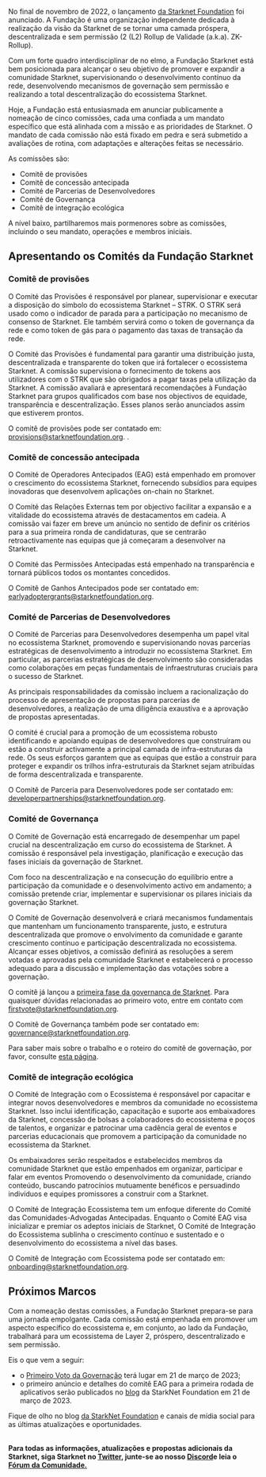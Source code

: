 No final de novembro de 2022, o lançamento [da Starknet Foundation](https://medium.com/starkware/introducing-the-starknet-foundation-bd4b4379fbb) foi anunciado. A Fundação é uma organização independente dedicada à realização da visão da Starknet de se tornar uma camada próspera, descentralizada e sem permissão (2 (L2) Rollup de Validade (a.k.a). ZK-Rollup). 

Com um forte quadro interdisciplinar de [](https://medium.com/starknet-foundation/welcome-to-the-world-starknet-foundation-7bd55d5dbc59) no elmo, a Fundação Starknet está bem posicionada para alcançar o seu objetivo de promover e expandir a comunidade Starknet, supervisionando o desenvolvimento contínuo da rede, desenvolvendo mecanismos de governação sem permissão e realizando a total descentralização do ecossistema Starknet. 

Hoje, a Fundação está entusiasmada em anunciar publicamente a nomeação de cinco comissões, cada uma confiada a um mandato específico que está alinhada com a missão e as prioridades de Starknet. O mandato de cada comissão não está fixado em pedra e será submetido a avaliações de rotina, com adaptações e alterações feitas se necessário.

As comissões são:

* Comitê de provisões
* Comitê de concessão antecipada
* Comité de Parcerias de Desenvolvedores
* Comité de Governança
* Comitê de integração ecológica

A nível baixo, partilharemos mais pormenores sobre as comissões, incluindo o seu mandato, operações e membros iniciais.

## Apresentando os Comités da Fundação Starknet 

### Comitê de provisões

O Comité das Provisões é responsável por planear, supervisionar e executar a disposição do símbolo do ecossistema Starknet – STRK. O STRK será usado como o indicador de parada para a participação no mecanismo de consenso de Starknet. Ele também servirá como o token de governança da rede e como token de gás para o pagamento das taxas de transação da rede. 

O Comité das Provisões é fundamental para garantir uma distribuição justa, descentralizada e transparente do token que irá fortalecer o ecossistema Starknet. A comissão supervisiona o fornecimento de tokens aos utilizadores com o STRK que são obrigados a pagar taxas pela utilização da Starknet. A comissão avaliará e apresentará recomendações à Fundação Starknet para grupos qualificados com base nos objectivos de equidade, transparência e descentralização. Esses planos serão anunciados assim que estiverem prontos.

O comitê de provisões pode ser contatado em: [provisions@starknetfoundation.org](mailto:provisions@starknetfoundation.org). .

### Comitê de concessão antecipada

O Comité de Operadores Antecipados (EAG) está empenhado em promover o crescimento do ecossistema Starknet, fornecendo subsídios para equipes inovadoras que desenvolvem aplicações on-chain no Starknet. 

O Comité das Relações Externas tem por objectivo facilitar a expansão e a vitalidade do ecossistema através de destacamentos em cadeia. A comissão vai fazer em breve um anúncio no sentido de definir os critérios para a sua primeira ronda de candidaturas, que se centrarão retroactivamente nas equipas que já começaram a desenvolver na Starknet. 

O Comité das Permissões Antecipadas está empenhado na transparência e tornará públicos todos os montantes concedidos.

O Comitê de Ganhos Antecipados pode ser contatado em: [earlyadoptergrants@starknetfoundation.org](earlyadoptergrants@starknetfoundation.org).

### Comité de Parcerias de Desenvolvedores

O Comité de Parcerias para Desenvolvedores desempenha um papel vital no ecossistema Starknet, promovendo e supervisionando novas parcerias estratégicas de desenvolvimento a introduzir no ecossistema Starknet. Em particular, as parcerias estratégicas de desenvolvimento são consideradas como colaborações em peças fundamentais de infraestruturas cruciais para o sucesso de Starknet.

As principais responsabilidades da comissão incluem a racionalização do processo de apresentação de propostas para parcerias de desenvolvedores, a realização de uma diligência exaustiva e a aprovação de propostas apresentadas. 

O comité é crucial para a promoção de um ecossistema robusto identificando e apoiando equipas de desenvolvedores que construíram ou estão a construir activamente a principal camada de infra-estruturas da rede. Os seus esforços garantem que as equipas que estão a construir para proteger e expandir os trilhos infra-estruturais da Starknet sejam atribuídas de forma descentralizada e transparente. 

O Comitê de Parceria para Desenvolvedores pode ser contatado em: [developerpartnerships@starknetfoundation.org](mailto:developerpartnerships@starknetfoundation.org).

### Comité de Governança

O Comité de Governação está encarregado de desempenhar um papel crucial na descentralização em curso do ecossistema de Starknet. A comissão é responsável pela investigação, planificação e execução das fases iniciais da governação de Starknet. 

Com foco na descentralização e na consecução do equilíbrio entre a participação da comunidade e o desenvolvimento activo em andamento; a comissão pretende criar, implementar e supervisionar os pilares iniciais da governação Starknet. 

O Comité de Governação desenvolverá e criará mecanismos fundamentais que mantenham um funcionamento transparente, justo, e estrutura descentralizada que promove o envolvimento da comunidade e garante crescimento contínuo e participação descentralizada no ecossistema. Alcançar esses objetivos, a comissão definirá as resoluções a serem votadas e aprovadas pela comunidade Starknet e estabelecerá o processo adequado para a discussão e implementação das votações sobre a governação. 

O comitê já lançou a [primeira fase da governança de Starknet](https://community.starknet.io/t/starknet-foundation-delegation-for-the-first-vote/11820). Para quaisquer dúvidas relacionadas ao primeiro voto, entre em contato com [firstvote@starknetfoundation.org](mailto:firstvote@starknetfoundation.org).

O Comitê de Governança também pode ser contatado em: [governance@starknetfoundation.org](mailto:governance@starknetfoundation.org). 

Para saber mais sobre o trabalho e o roteiro do comitê de governação, por favor, consulte [esta página](https://www.starknet.io/en/posts/governance).

### Comitê de integração ecológica

O Comité de Integração com o Ecossistema é responsável por capacitar e integrar novos desenvolvedores e membros da comunidade no ecossistema Starknet. Isso inclui identificação, capacitação e suporte aos embaixadores da Starknet, concessão de bolsas a colaboradores do ecossistema e poços de talentos, e organizar e patrocinar uma cadência geral de eventos e parcerias educacionais que promovem a participação da comunidade no ecossistema da Starknet. 

Os embaixadores serão respeitados e estabelecidos membros da comunidade Starknet que estão empenhados em organizar, participar e falar em eventos Promovendo o desenvolvimento da comunidade, criando conteúdo, buscando patrocínios mutuamente benéficos e persuadindo indivíduos e equipes promissores a construir com a Starknet.

O Comité de Integração Ecossistema tem um enfoque diferente do Comité das Comunidades-Advogadas Antecipadas. Enquanto o Comité EAG visa inicializar e premiar os adeptos iniciais de Starknet, O Comité de Integração do Ecossistema sublinha o crescimento contínuo e sustentado e o desenvolvimento do ecossistema a nível das bases. 

O Comitê de Integração com Ecossistema pode ser contatado em: [onboarding@starknetfoundation.org](mailto:onboarding@starknetfoundation.org).

## Próximos Marcos

Com a nomeação destas comissões, a Fundação Starknet prepara-se para uma jornada empolgante. Cada comissão está empenhada em promover um aspecto específico do ecossistema e, em conjunto, ao lado da Fundação, trabalhará para um ecossistema de Layer 2, próspero, descentralizado e sem permissão.  

Eis o que vem a seguir: 

* o [Primeiro Voto da Governação](https://community.starknet.io/t/starknet-foundation-delegation-for-the-first-vote/11820) terá lugar em 21 de março de 2023;
* o primeiro anúncio e detalhes do comitê EAG para a primeira rodada de aplicativos serão publicados no [blog](https://www.starknet.io/en/posts/foundation) da StarkNet Foundation em 21 de março de 2023.

Fique de olho no blog [da StarkNet Foundation](https://www.starknet.io/en/posts/foundation) e canais de mídia social para as últimas atualizações e oportunidades.

**\
Para todas as informações, atualizações e propostas adicionais da Starknet, siga Starknet no [Twitter](https://twitter.com/Starknet), junte-se ao nosso [Discord](http://starknet.io/discord)e leia o [Fórum da Comunidade.](https://community.starknet.io/)**